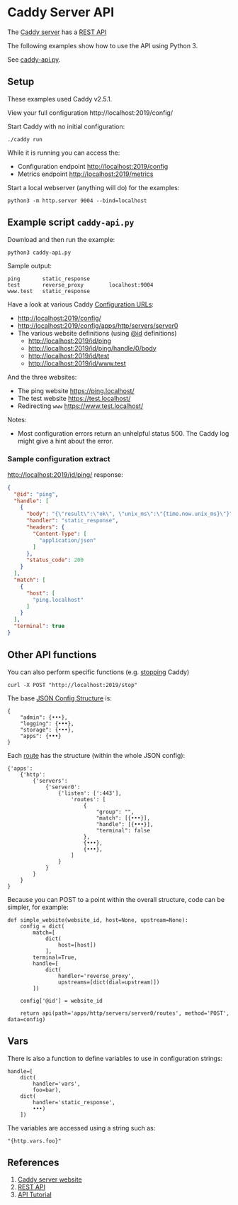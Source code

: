 # Caddy Server API
The [Caddy server](https://caddyserver.com/) has a [REST API](https://caddyserver.com/docs/quick-starts/api)

The following examples show how to use the API using Python 3.

See [caddy-api.py](https://github.com/tonyallan/python3-experiments/blob/main/caddy-server-api/caddy-api.py).


## Setup
These examples used Caddy v2.5.1.

View your full configuration
http://localhost:2019/config/

Start Caddy with no initial configuration:
```
./caddy run
```

While it is running you can access the:
* Configuration endpoint <http://localhost:2019/config>
* Metrics endpoint <http://localhost:2019/metrics>


Start a local webserver (anything will do) for the examples:
```
python3 -m http.server 9004 --bind=localhost
```


## Example script `caddy-api.py`
Download and then run the example:
```
python3 caddy-api.py
```

Sample output:
```
ping       static_response      
test       reverse_proxy        localhost:9004
www.test   static_response
```

Have a look at various Caddy [Configuration URLs](https://caddyserver.com/docs/api#get-configpath):
* <http://localhost:2019/config/>
* <http://localhost:2019/config/apps/http/servers/server0>
* The various website definitions (using [@id](https://caddyserver.com/docs/api#using-id-in-json) definitions)
  - <http://localhost:2019/id/ping>
  - <http://localhost:2019/id/ping/handle/0/body>
  - <http://localhost:2019/id/test>
  - <http://localhost:2019/id/www.test>

And the three websites:
* The ping website <https://ping.localhost/>
* The test website <https://test.localhost/>
* Redirecting `www` <https://www.test.localhost/>

Notes:
* Most configuration errors return an unhelpful status 500. The Caddy log might give a hint about the error.

### Sample configuration extract

<http://localhost:2019/id/ping/> response:
```json
{
  "@id": "ping",
  "handle": [
    {
      "body": "{\"result\":\"ok\", \"unix_ms\":\"{time.now.unix_ms}\"}",
      "handler": "static_response",
      "headers": {
        "Content-Type": [
          "application/json"
        ]
      },
      "status_code": 200
    }
  ],
  "match": [
    {
      "host": [
        "ping.localhost"
      ]
    }
  ],
  "terminal": true
}
```


## Other API functions
You can also perform specific functions (e.g. [stopping](https://caddyserver.com/docs/api#post-stop) Caddy)
```
curl -X POST "http://localhost:2019/stop"
```

The base [JSON Config Structure](https://caddyserver.com/docs/json/) is:
```
{
    "admin": {•••},
    "logging": {•••},
    "storage": {•••},
    "apps": {•••}
}
```

Each [route](https://caddyserver.com/docs/json/apps/http/servers/routes/) has the structure (within the whole JSON config):
```
{'apps': 
    {'http': 
        {'servers': 
            {'server0': 
                {'listen': [':443'], 
                    'routes': [
                        {
                            "group": "",
                            "match": [{•••}],
                            "handle": [{•••}],
                            "terminal": false
                        },
                        {•••},
                        {•••},
                    ]
                }
            }
        }
    }
}
```

Because you can POST to a point within the overall structure, code can be simpler, for example:
```python3
def simple_website(website_id, host=None, upstream=None):
    config = dict(
        match=[
            dict(
                host=[host])
            ],
        terminal=True,
        handle=[
            dict(
                handler='reverse_proxy',
                upstreams=[dict(dial=upstream)])
        ])

    config['@id'] = website_id

    return api(path='apps/http/servers/server0/routes', method='POST', data=config)
```


## Vars
There is also a function to define variables to use in configuration strings:
```
handle=[
    dict(
        handler='vars',
        foo=bar),
    dict(
        handler='static_response',
        •••)
    ])
```

The variables are accessed using a string such as:
```
"{http.vars.foo}"
```


## References
1. [Caddy server website](https://caddyserver.com/)
1. [REST API](https://caddyserver.com/docs/quick-starts/api)
1. [API Tutorial](https://caddyserver.com/docs/api-tutorial)